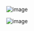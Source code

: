 ![image](https://github.com/thekinv21/spotify_clone_nextjs/assets/92122363/ccb49119-d77b-4452-98c1-811721621de7)



![image](https://github.com/thekinv21/spotify_clone_nextjs/assets/92122363/1c56d398-1167-41de-8138-07f33fe67798)
